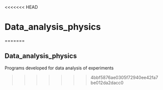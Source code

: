 <<<<<<< HEAD
# Data_analysis_physics
=======
## Data_analysis_physics
Programs developed for data analysis of experiments 
>>>>>>> 4bbf5876ae0305f72940ee42fa7be012da2dacc0
